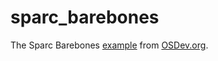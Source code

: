 # sparc_barebones

The Sparc Barebones [example](http://wiki.osdev.org/Sparc_Barebones) from [OSDev.org](http://wiki.osdev.org/).
